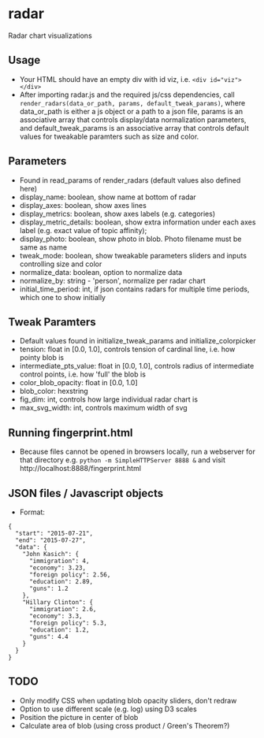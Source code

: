 # radar
Radar chart visualizations

## Usage
- Your HTML should have an empty div with id viz, i.e. `<div id="viz"></div>`
- After importing radar.js and the required js/css dependencies, call `render_radars(data_or_path, params, default_tweak_params)`, where data_or_path is either a js object or a path to a json file, params is an associative array that controls display/data normalization parameters, and default_tweak_params is 
an associative array that controls default values for tweakable paramters such as 
size and color. 

## Parameters
- Found in read_params of render_radars (default values also defined here)
- display_name: boolean, show name at bottom of radar
- display_axes: boolean, show axes lines
- display_metrics: boolean, show axes labels (e.g. categories)
- display_metric_details: boolean, show extra information under each axes label (e.g. exact value of topic affinity); 
- display_photo: boolean, show photo in blob. Photo filename must be same as name
- tweak_mode: boolean, show tweakable parameters sliders and inputs controlling size and color
- normalize_data: boolean, option to normalize data
- normalize_by: string - 'person', normalize per radar chart
- initial_time_period: int, if json contains radars for multiple time periods, which one to show initially

## Tweak Paramters
- Default values found in initialize_tweak_params and initialize_colorpicker
- tension: float in [0.0, 1.0], controls tension of cardinal line, i.e. how pointy blob is
- intermediate_pts_value: float in [0.0, 1.0], controls radius of intermediate control points, i.e. how 'full' the blob is
- color_blob_opacity: float in [0.0, 1.0]
- blob_color: hexstring
- fig_dim: int, controls how large individual radar chart is
- max_svg_width: int, controls maximum width of svg

## Running fingerprint.html
- Because files cannot be opened in browsers locally, run a webserver for that directory e.g.
  `python -m SimpleHTTPServer 8888 &` and visit http://localhost:8888/fingerprint.html

## JSON files / Javascript objects
- Format:
```
{
  "start": "2015-07-21",
  "end": "2015-07-27",
  "data": {
    "John Kasich": {
      "immigration": 4,
      "economy": 3.23,
      "foreign policy": 2.56,
      "education": 2.89,
      "guns": 1.2
    },
    "Hillary Clinton": {
      "immigration": 2.6,
      "economy": 3.3,
      "foreign policy": 5.3,
      "education": 1.2,
      "guns": 4.4
    }
  }
}
```

## TODO
- Only modify CSS when updating blob opacity sliders, don't redraw
- Option to use different scale (e.g. log) using D3 scales
- Position the picture in center of blob
- Calculate area of blob (using cross product / Green's Theorem?)
